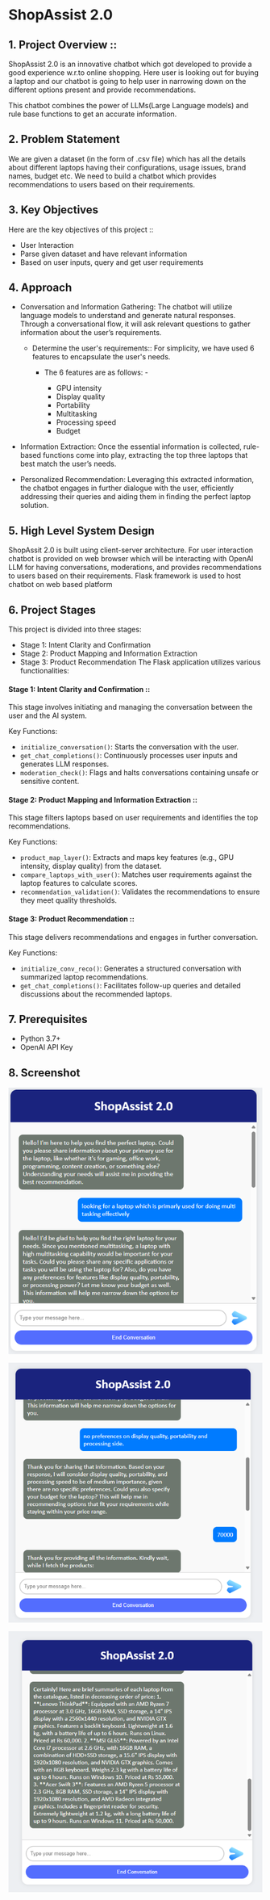 # ShopAssist 2.0 

## 1. Project Overview :: 
ShopAssist 2.0 is an innovative chatbot which got developed to provide a good experience w.r.to online shopping. Here user is looking out for buying a laptop and our chatbot is going to help user in narrowing down on the different options present and provide recommendations. 

This chatbot combines the power of LLMs(Large Language models) and rule base functions to get an accurate information. 

## 2. Problem Statement
We are given a dataset (in the form of .csv file) which has all the details about different laptops having their configurations, usage issues, brand names, budget etc. We need to build a chatbot which provides recommendations to users based on their requirements. 

## 3. Key Objectives 
Here are the key objectives of this project :: 
* User Interaction 
* Parse given dataset and have relevant information 
* Based on user inputs, query and get user requirements  

## 4. Approach 

* Conversation and Information Gathering: The chatbot will utilize language models to understand and generate natural responses. Through a conversational flow, it will ask relevant questions to gather information about the user’s requirements. 

    * Determine the user's requirements::  For simplicity, we have used 6 features to encapsulate the user's needs.  

        * The 6 features are as follows: -  

            * GPU intensity 
            * Display quality  
            * Portability  
            * Multitasking  
            * Processing speed  
            * Budget 
* Information Extraction: Once the essential information is collected, rule-based functions come into play, extracting the top three laptops that best match the user’s needs. 

* Personalized Recommendation: Leveraging this extracted information, the chatbot engages in further dialogue with the user, efficiently addressing their queries and aiding them in finding the perfect laptop solution. 

## 5. High Level System Design 

ShopAssit 2.0 is built using client-server architecture. For user interaction chatbot is provided on web browser which will be interacting with OpenAI LLM for having conversations, moderations, and provides recommendations to users based on their requirements. Flask framework is used to host chatbot on web based platform 


## 6. Project Stages  
This project is divided into three stages: 

* Stage 1: Intent Clarity and Confirmation 
* Stage 2: Product Mapping and Information Extraction 
* Stage 3: Product Recommendation 
The Flask application utilizes various functionalities:

#### Stage 1: Intent Clarity and Confirmation :: 

This stage involves initiating and managing the conversation between the user and the AI system. 

Key Functions: 

- `initialize_conversation()`: Starts the conversation with the user. 
- `get_chat_completions()`: Continuously processes user inputs and generates LLM responses. 
- `moderation_check()`: Flags and halts conversations containing unsafe or sensitive content. 
#### Stage 2: Product Mapping and Information Extraction :: 

This stage filters laptops based on user requirements and identifies the top recommendations. 

Key Functions: 

- `product_map_layer()`: Extracts and maps key features (e.g., GPU intensity, display quality) from the dataset. 
- `compare_laptops_with_user()`: Matches user requirements against the laptop features to calculate scores. 
- `recommendation_validation()`: Validates the recommendations to ensure they meet quality thresholds. 


#### Stage 3: Product Recommendation ::  

This stage delivers recommendations and engages in further conversation. 

Key Functions: 

- `initialize_conv_reco()`: Generates a structured conversation with summarized laptop recommendations. 
- `get_chat_completions()`: Facilitates follow-up queries and detailed discussions about the recommended laptops. 


## 7. Prerequisites
- Python 3.7+
- OpenAI API Key

## 8. Screenshot

![Screenshot1](./Images/Screenshot%231.png)

![Screenshot2](./Images/Screenshot%232.png)

![Screenshot3](./Images/Screenshot%233.png)


